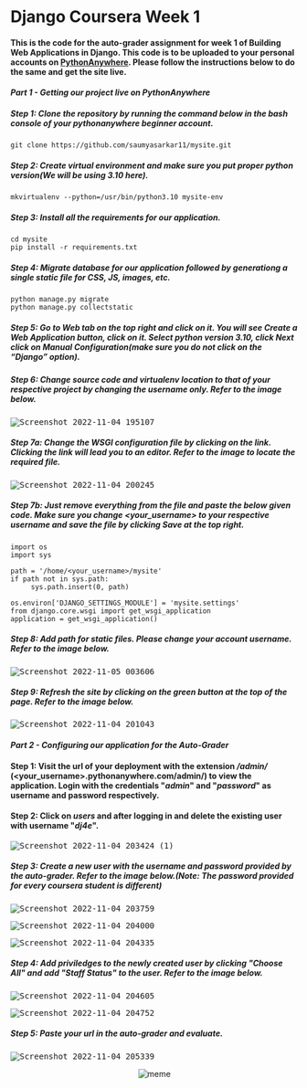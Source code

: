 # Django Coursera Week 1
#### This is the code for the auto-grader assignment for week 1 of **Building Web Applications in Django**. This code is to be uploaded to your personal accounts on [PythonAnywhere](https://www.pythonanywhere.com). Please follow the instructions below to do the same and get the site live.

#### *Part 1 - Getting our project live on PythonAnywhere*

##### Step 1: Clone the repository by running the command below in the bash console of your pythonanywhere beginner account.
```
git clone https://github.com/saumyasarkar11/mysite.git
```

##### Step 2: Create virtual environment and make sure you put proper python version(We will be using 3.10 here).
```
mkvirtualenv --python=/usr/bin/python3.10 mysite-env
```

##### Step 3: Install all the requirements for our application.
```
cd mysite
pip install -r requirements.txt
```

##### Step 4: Migrate database for our application followed by generationg a single static file for CSS, JS, images, etc.
```
python manage.py migrate
python manage.py collectstatic
```

##### Step 5: Go to *Web* tab on the top right and click on it. You will see *Create a Web Application* button, click on it. Select python version 3.10, click *Next* click on *Manual Configuration*(make sure you do not click on the “Django” option).

##### Step 6: Change source code and virtualenv location to that of your respective project by changing the username only. Refer to the image below.
<kbd>![Screenshot 2022-11-04 195107](https://user-images.githubusercontent.com/76894046/199999856-3ad8c6c3-6cfe-4e03-ab4b-5e1d4b004c72.png)</kbd>

##### Step 7a: Change the WSGI configuration file by clicking on the link. Clicking the link will lead you to an editor. Refer to the image to locate the required file.
<kbd>![Screenshot 2022-11-04 200245](https://user-images.githubusercontent.com/76894046/200001260-04d166bd-2255-4906-a846-fb85446ec96f.png)</kbd>

##### Step 7b: Just remove everything from the file and paste the below given code. Make sure you change *<your_username>* to your respective username and save the file by clicking *Save* at the top right.
```
import os
import sys

path = '/home/<your_username>/mysite'
if path not in sys.path:
     sys.path.insert(0, path)

os.environ['DJANGO_SETTINGS_MODULE'] = 'mysite.settings'
from django.core.wsgi import get_wsgi_application
application = get_wsgi_application()
```

##### Step 8: Add path for static files. Please change your account username. Refer to the image below.
<kbd>![Screenshot 2022-11-05 003606](https://user-images.githubusercontent.com/76894046/200100588-99c654ec-6c50-4034-8ee2-4680e0d22799.png)</kbd>

##### Step 9: Refresh the site by clicking on the green button at the top of the page. Refer to the image below.
<kbd>![Screenshot 2022-11-04 201043](https://user-images.githubusercontent.com/76894046/200002630-10b80d69-be26-4dd7-828f-334f87193178.png)</kbd>

#### *Part 2 - Configuring our application for the Auto-Grader*

#### Step 1: Visit the url of your deployment with the extension */admin/* (<your_username>.pythonanywhere.com/admin/) to view the application. Login with the credentials "*admin*" and "*password*" as username and password respectively.

#### Step 2: Click on *users* and after logging in and delete the existing user with username "*dj4e*".
<kbd>![Screenshot 2022-11-04 203424 (1)](https://user-images.githubusercontent.com/76894046/200050365-6a1129d3-9bf9-46e2-a7d7-323208c6f3ba.png)</kbd>

##### Step 3: Create a new user with the username and password provided by the auto-grader. Refer to the image below.(Note: The password provided for every coursera student is different)
<kbd>![Screenshot 2022-11-04 203759](https://user-images.githubusercontent.com/76894046/200051687-94dbd2fb-e8b9-4545-ba3e-19be919601fc.png)</kbd>

<kbd>![Screenshot 2022-11-04 204000](https://user-images.githubusercontent.com/76894046/200053304-4df0457c-830d-4377-a0bc-695acca0b929.png)</kbd>

<kbd>![Screenshot 2022-11-04 204335](https://user-images.githubusercontent.com/76894046/200053012-bb6f3401-8eca-422d-a235-d22ebbab747b.png)</kbd>

##### Step 4: Add priviledges to the newly created user by clicking "*Choose All*" and add "*Staff Status*" to the user. Refer to the image below.
<kbd>![Screenshot 2022-11-04 204605](https://user-images.githubusercontent.com/76894046/200054109-89cf2634-94ef-431e-81dc-27441a38d914.png)</kbd>

<kbd>![Screenshot 2022-11-04 204752](https://user-images.githubusercontent.com/76894046/200054215-02e45f04-2afa-46cf-82c0-dfda2a746152.png)</kbd>

##### Step 5: Paste your url in the auto-grader and evaluate.
<kbd>![Screenshot 2022-11-04 205339](https://user-images.githubusercontent.com/76894046/200055686-7decc57f-2c96-4ace-82de-b808180d35ed.png)</kbd>

<p align="center" width="50%"><img src="https://user-images.githubusercontent.com/76894046/200056910-b5c2f2f1-fdf2-4bd8-ae4f-f72df35a0348.jpg" alt="meme"></p>

